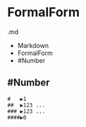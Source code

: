 # FormalForm
.md
- Markdown
- FormalForm
- #Number
  
## #Number
```
#   ▶️1
##  ▶️123 ...
### ▶️123 ...
####▶️0
```



